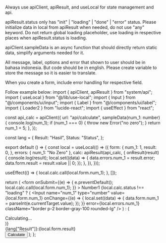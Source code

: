 Always use apiClient, apiResult, and useLocal for state management and api.

apiResult.status only has "init" | "loading" | "done" | "error" status.
Please initialize data in local from apiResult when needed, do not use "any" keyword.
Do not return global loading placeholder, use loading in respective places when apiResult.status is loading.

apiClient.sampleData is an async function that should directly return static data, simplify arguments needed for it.

All message, label, options and error that shown to user should be in bahasa indonesia. But code should be in english. Please create variable to store the message so it is easier to translate.

When you create a form, include error handling for respective field.

Follow example below:
import { apiClient, apiResult } from "system/api";
import { useLocal } from "@/lib/use-local";
import { Input } from "@/components/ui/input";
import { Label } from "@/components/ui/label";
import { Loader2 } from "lucide-react";
import { useEffect } from "react";

const api_calc = apiClient({
  url: "api/calculate",
  sampleData(num_1: number) {
    console.log(num_1);
    if (num_1 === 0) {
      throw new Error("no zero");
    }
    return num_1 + 5;
  },
});

const lang = {
  Result: "Hasil",
  Status: "Status",
};

export default () => {
  const local = useLocal(() => ({
    form: {
      num_1: 1,
      result: 0,
    },
    errors: { num_1: "No Zero" },
    calc: apiResult(api_calc, {
      onResult(result) {
        console.log(result);
        local.set((data) => {
          data.errors.num_1 = result.error;
          data.form.result = result.value || 0;
        });
      },
    }),
  }));

  useEffect(() => {
    local.calc.call(local.form.num_1);
  }, []);

  return (
    <form
      onSubmit={(e) => {
        e.preventDefault();
        local.calc.call(local.form.num_1);
      }}
    >
      <Label htmlFor="num_1" required error={local.errors.num_1}>
        Number1
      </Label>
      {local.calc.status !== "loading" ? (
        <Input
          name="num_1"
          type="number"
          value={local.form.num_1}
          onChange={(e) => {
            local.set((data) => {
              data.form.num_1 = parseInt(e.currentTarget.value);
            });
          }}
          error={local.errors.num_1}
          className="border p-2 border-gray-100 rounded-lg"
        />
      ) : (
        <div className="flex items-center">
          <Loader2 className="animate-spin mr-1" />
          Calculating...
        </div>
      )}
      <br />
      {lang["Result"]}:{local.form.result}
      <br />
      <button className="border p-2 border-gray-100 rounded-lg">
        Calculate
      </button>
    </form>
  );
};
